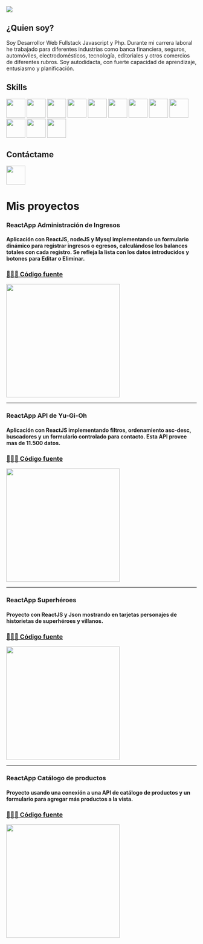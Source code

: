 <img src='https://i.postimg.cc/htNyVTpL/banner-github-readme.png' />

## ¿Quien soy?
Soy Desarrollor Web Fullstack Javascript y Php. Durante mi carrera laboral he trabajado para diferentes industrias como banca financiera, seguros, automóviles, electrodomésticos, tecnología, editoriales y otros comercios de diferentes rubros. Soy autodidacta, con fuerte capacidad de aprendizaje, entusiasmo y planificación.
## Skills
<img src='https://upload.wikimedia.org/wikipedia/commons/thumb/9/99/Unofficial_JavaScript_logo_2.svg/640px-Unofficial_JavaScript_logo_2.svg.png' width='50px'/>
<img src='https://i.postimg.cc/wxRxhHyN/nodejs-original-wordmark-logo-icon-146412-1.png' width='50px' />
<img src='https://i.ibb.co/9yTsfGz/REACT.png' width='50px' />
<img src='https://i.postimg.cc/fTxwrKvT/php-icon-130857.png' width='50px' />
<img src='https://i.postimg.cc/T30TR3Sz/mongo-DB-logo-icon-146412.png' width='50px' />
<img src='https://i.postimg.cc/RFyMjp8q/mysql-original-wordmark-logo-icon-146417.png' width='50px' />
<img src='https://i.postimg.cc/PJDthzsy/file-type-css-icon-130661.png' width='50px' />
<img src='https://i.postimg.cc/Gh0LKNG5/html-original-wordmark-logo-icon-146478.png' width='50px' />
<img src='https://i.postimg.cc/PqfrZwYf/bootstrap-plain-logo-icon-146619.png' width='50px' />
<img src='https://i.postimg.cc/R0PCTZL7/git-original-wordmark-logo-icon-146510.png' width='50px' />
<img src='https://i.postimg.cc/VLtphgvV/wordpress.png' width='50px' />
<img src='https://i.postimg.cc/FHVH7Zfn/1485282157-adobe-photoshop-raster-graphics-editor-cc-creative-cloud-78285.png' width='50px' />

## Contáctame
[<img src='https://play-lh.googleusercontent.com/kMofEFLjobZy_bCuaiDogzBcUT-dz3BBbOrIEjJ-hqOabjK8ieuevGe6wlTD15QzOqw' width='50px'/>](https://www.linkedin.com/in/guillermo-suruguay-qa-automation-engineer/)

# Mis proyectos

### ReactApp Administración de Ingresos
#### Aplicación con ReactJS, nodeJS y Mysql implementando un formulario dinámico para registrar ingresos o egresos, calculándose los balances totales con cada registro. Se refleja la lista con los datos introducidos y botones para Editar o Eliminar.
### [👨🏼‍💻 Código fuente](https://github.com/gsuruguay/ReactApp-con-Nodejs)

<img src='https://media.giphy.com/media/rtt8Mjo6JOPoR0lyAj/giphy.gif' width='300px'/>

---
### ReactApp API de Yu-Gi-Oh
#### Aplicación con ReactJS implementando filtros, ordenamiento asc-desc, buscadores y un formulario controlado para contacto. Esta API provee mas de 11.500 datos.

### [👨🏼‍💻 Código fuente](https://github.com/gsuruguay/React-API-Yu-Gi-Oh)

<img src='https://media.giphy.com/media/y7k51esr2oKc905CQv/giphy.gif' width='300px'/>

---

### ReactApp Superhéroes
#### Proyecto con ReactJS y Json mostrando en tarjetas personajes de historietas de superhéroes y villanos.
### [👨🏼‍💻 Código fuente](https://github.com/facundocarballo/myWallet)


<img src='https://media.giphy.com/media/ddfPXCR4MQHBtk9TvS/giphy.gif' width='300px'/>

---

### ReactApp Catálogo de productos
#### Proyecto usando una conexión a una API de catálogo de productos y un formulario para agregar más productos a la vista.
### [ 👨🏼‍💻 Código fuente](https://github.com/gsuruguay/REACT-catalogo-productos-API)

<img src='https://media.giphy.com/media/v6ntx1r1y7PQp6E9dw/giphy.gif' width='300px'/>




